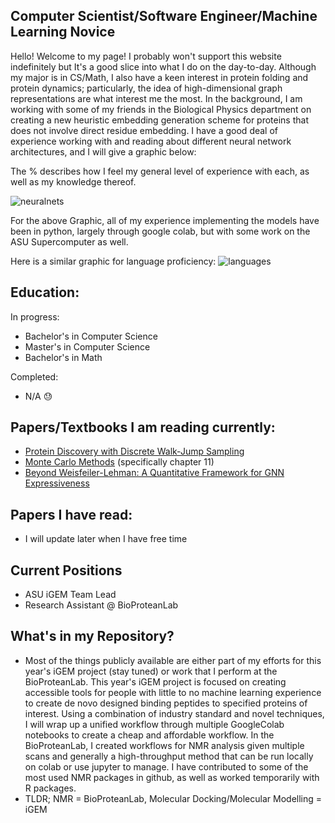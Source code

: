 ## Computer Scientist/Software Engineer/Machine Learning Novice
Hello! Welcome to my page! I probably won't support this website indefinitely but It's a good slice into what I do on the day-to-day. Although my major is in CS/Math, I also have a keen interest in protein folding and protein dynamics; particularly, the idea of high-dimensional graph representations are what interest me the most. In the background, I am working with some of my friends in the Biological Physics department on creating a new heuristic embedding generation scheme for proteins that does not involve direct residue embedding. I have a good deal of experience working with and reading about different neural network architectures, and I will give a graphic below:

The % describes how I feel my general level of experience with each, as well as my knowledge thereof.

![neuralnets](/img/neuralnets.png)


For the above Graphic, all of my experience implementing the models have been in python, largely through google colab, but with some work on the ASU Supercomputer as well.

Here is a similar graphic for language proficiency:
![languages](/img/languages.png)

## Education:
In progress: 
- Bachelor's in Computer Science
- Master's in Computer Science
- Bachelor's in Math

Completed:
- N/A 😓

## Papers/Textbooks I am reading currently:
- [Protein Discovery with Discrete Walk-Jump Sampling](https://arxiv.org/abs/2306.12360)
- [Monte Carlo Methods](https://link.springer.com/book/10.1007/978-981-13-2971-5) (specifically chapter 11) 
- [Beyond Weisfeiler-Lehman: A Quantitative Framework for GNN Expressiveness](https://openreview.net/pdf?id=HSKaGOi7Ar)

## Papers I have read:
- I will update later when I have free time

## Current Positions
- ASU iGEM Team Lead
- Research Assistant @ BioProteanLab

## What's in my Repository?
- Most of the things publicly available are either part of my efforts for this year's iGEM project (stay tuned) or work that I perform at the BioProteanLab. This year's iGEM project is focused on creating accessible tools for people with little to no machine learning experience to create de novo designed binding peptides to specified proteins of interest. Using a combination of industry standard and novel techniques, I will wrap up a unified workflow through multiple GoogleColab notebooks to create a cheap and affordable workflow. In the BioProteanLab, I created workflows for NMR analysis given multiple scans and generally a high-throughput method that can be run locally on colab or use jupyter to manage. I have contributed to some of the most used NMR packages in github, as well as worked temporarily with R packages. 
- TLDR; NMR = BioProteanLab, Molecular Docking/Molecular Modelling = iGEM
